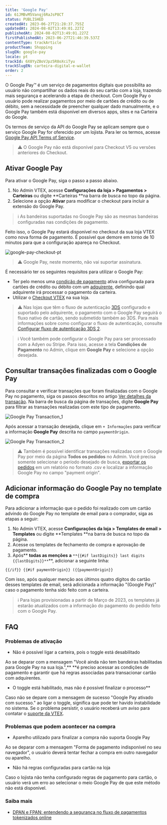 ```yaml
---
title: 'Google Pay'
id: 61JMBvM5Vanqj6RaJsP8CT
status: PUBLISHED
createdAt: 2023-06-27T21:28:37.755Z
updatedAt: 2024-08-02T13:49:01.227Z
publishedAt: 2024-08-02T13:49:01.227Z
firstPublishedAt: 2023-06-27T21:46:39.537Z
contentType: trackArticle
productTeam: Shopping
slugEN: google-pay
locale: pt
trackId: 6X8YyZBoVJpz5R8oXciTyu
trackSlugEN: carteira-digital-e-wallet
order: 2
---
```


O Google Pay™ é um serviço de pagamentos digitais que possibilita ao usuário não compartilhar os dados reais do seu cartão com a loja, trazendo mais segurança e acelerando a etapa de checkout. Com Google Pay o usuário pode realizar pagamentos por meio de cartões de crédito ou de débito, sem a necessidade de preencher qualquer dado manualmente, e o Google Pay também está disponível em diversos apps, sites e na Carteira do Google.

Os termos de serviço da API do Google Pay se aplicam sempre que o serviço Google Pay for oferecido por um lojista. Para ler os termos, acesse [Google Pay API Terms of Service](https://payments.developers.google.com/terms/sellertos).

> ⚠️ O Google Pay não está disponível para Checkout V5 ou versões anteriores do Checkout.

## Ativar Google Pay

Para ativar o Google Pay, siga o passo a passo abaixo. 

1. No Admin VTEX, acesse **Configurações da loja > Pagamentos > Carteiras** ou digite **Carteiras **na barra de busca no topo da página.
2. Selecione a opção **Ativar** para modificar o checkout para incluir a extensão do Google Pay.

> ℹ️ As bandeiras suportadas no Google Pay são as mesmas bandeiras configuradas nas condições de pagamento.

Feito isso, o Google Pay estará disponível no checkout da sua loja VTEX como nova forma de pagamento. É possível que demore em torno de 10 minutos para que a configuração apareça no Checkout.

![google-pay-checkout-pt](https://cdn.statically.io/gh/vtexdocs/help-center-content/refs/heads/main/docs/pt/tracks/solu%C3%A7%C3%B5es-de-pagamento/carteira-digital-e-wallet/google-pay_1.png)

> ⚠️ Google Pay, neste momento, não vai suportar assinatura.

É necessário ter os seguintes requisitos para utilizar o Google Pay:

* Ter pelo menos uma [condição de pagamento](/pt/tracks/pagamentos--6GAS7ZzGAm7AGoEAwDbwJG/6bzGxlz4inf8sKmvZ1c7i3) ativa configurada para cartões de crédito ou débito com um [adquirente](/pt/tracks/pagamentos--6GAS7ZzGAm7AGoEAwDbwJG/kdPbEIWf8Xq8tESQvViMB#adquirente), definindo qual adquirente irá processar o pagamento da carteira.
* Utilizar o [Checkout VTEX](/pt/tutorial/checkout-vtex-visao-geral--7wcprkM7yZUflOqbzAN5SI) na sua loja.

> ⚠️ Nas lojas que têm o fluxo de autenticação [3DS](/pt/tutorial/o-que-e-3d-secure--1eWPdop8mECuaEomQgkAIa) configurado e suportado pelo adquirente, o pagamento com o Google Pay seguirá o fluxo nativo de cartão, sendo submetido também ao 3DS. Para mais informações sobre como configurar o fluxo de autenticação, consulte [Configurar fluxo de autenticação 3DS 2](/pt/tutorial/configurar-fluxo-de-autenticacao-3ds-2--58XMn5LOA6fwrSkoDoAsg2).

> ℹ️ Você também pode configurar o Google Pay para ser processado com a Adyen ou Stripe. Para isso, acesse a tela **Condições de Pagamento** no Admin, clique em **Google Pay** e selecione a opção desejada.

## Consultar transações finalizadas com o Google Pay

Para consultar e verificar transações que foram finalizadas com o Google Pay no pagamento, siga os passos descritos no artigo [Ver detalhes da transação](/pt/tracks/pagamentos--6GAS7ZzGAm7AGoEAwDbwJG/3Nt40DMEWkvhlpaL5PlBy). Na barra de busca da página de transações, digite **Google Pay** para filtrar as transações realizadas com este tipo de pagamento.

![Google Pay Transaction_1](https://cdn.statically.io/gh/vtexdocs/help-center-content/refs/heads/main/docs/pt/tracks/solu%C3%A7%C3%B5es-de-pagamento/carteira-digital-e-wallet/google-pay_2.png)

Após acessar a transação desejada, clique em `+ Informações` para verificar a informação **Google Pay** descrita no campo `paymentOrigin`.

![Google Pay Transaction_2](https://cdn.statically.io/gh/vtexdocs/help-center-content/refs/heads/main/docs/pt/tracks/solu%C3%A7%C3%B5es-de-pagamento/carteira-digital-e-wallet/google-pay_3.png)

> ⚠️ Também é possível identificar transações realizadas com o Google Pay por meio da página **Todos os pedidos** no Admin. Você precisa somente selecionar o período desejado de busca, [exportar os pedidos](/pt/tracks/pedidos--2xkTisx4SXOWXQel8Jg8sa/6rVCf9KLn1jgTaxS0xuByu) em um relatório no formato .csv e localizar a informação Google Pay no campo "payment origin".

## Adicionar informação do Google Pay no template de compra

Para adicionar a informação que o pedido foi realizado com um cartão advindo do Google Pay no template de email para o comprador, siga as etapas a seguir:

1. No Admin VTEX, acesse **Configurações da loja > Templates de email > Templates** ou digite **Templates **na barra de busca no topo da página.
2. Acesse os templates de fechamento de compra e aprovação de pagamento.
3. Após** **todas as menções** **a** `**{{#if lastDigits}} last digits {{lastDigits}}**`**, adicionar a seguinte linha:

`{{/if}} {{#if paymentOrigin}} ({{paymentOrigin}}` 

Com isso, após qualquer menção aos últimos quatro dígitos do cartão desses templates de email, será adicionada a informação "(Google Pay)" caso o pagamento tenha sido feito com a carteira.

> ℹ️ Para lojas provisionadas a partir de Março de 2023, os templates já estarão atualizados com a informação do pagamento do pedido feito com o Google Pay.

## FAQ

### Problemas de ativação

* Não é possível ligar a carteira, pois o toggle está desabilitado

Ao se deparar com a mensagem "Você ainda não tem bandeiras habilitadas para Google Pay na sua loja.",** **é preciso acessar as condições de pagamento e garantir que há regras associadas para transacionar cartão com adquirentes.

* O toggle está habilitado, mas não é possível finalizar o processo**

Caso não se depare com a mensagem de sucesso "Google Pay ativado com sucesso." ao ligar o toggle, significa que pode ter havido instabilidade no sistema. Se o problema persistir, o usuário receberá um aviso para contatar o [suporte da VTEX](https://support.vtex.com/hc/pt-br/requests).

### Problemas que podem acontecer na compra

* Aparelho utilizado para finalizar a compra não suporta Google Pay

Ao se deparar com a mensagem "Forma de pagamento indisponível no seu navegador", o usuário deverá tentar fechar a compra em outro navegador ou aparelho.

* Não há regras configuradas para cartão na loja

Caso o lojista não tenha configurado regras de pagamento para cartão, o usuário verá um erro ao selecionar o meio Google Pay de que este método não está disponível.

### Saiba mais

* [DPAN e FPAN: entendendo a segurança no fluxo de pagamentos tokenizados online](/pt/tutorial/dpan-e-fpan-entendendo-a-seguranca-no-fluxo-de-pagamentos-tokenizados-online--3RM7RvhKZ057wja5xVEOqb)
